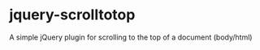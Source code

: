 jquery-scrolltotop
==================

A simple jQuery plugin for scrolling to the top of a document (body/html)
